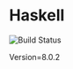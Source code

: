 # Haskell

![Build Status](https://travis-ci.org/cyber-dojo-languages/haskell.svg?branch=master)

Version=8.0.2